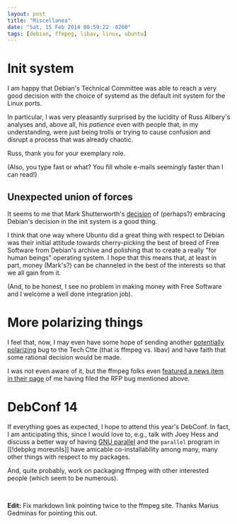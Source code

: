 ```yaml
---
layout: post
title: "Miscellanea"
date: "Sat, 15 Feb 2014 00:59:22 -0200"
tags: [debian, ffmpeg, libav, linux, ubuntu]
---
```


# Init system

I am happy that Debian's Technical Committee was able to reach a very good
decision with the choice of systemd as the default init system for the Linux
ports.

In particular, I was very pleasantly surprised by the lucidity of Russ
Allbery's analyses and, above all, his *patience* even with people that, in
my understanding, were just being trolls or trying to cause confusion and
disrupt a process that was already chaotic.

Russ, thank you for your exemplary role.

(Also, you type fast or what? You fill whole e-mails seemingly faster than I
can read!)

## Unexpected union of forces

It seems to me that Mark Shutterworth's [decision][0] of (perhaps?)
embracing Debian's decision in the init system is a good thing.

I think that one way where Ubuntu did a great thing with respect to Debian
was their initial attitude towards cherry-picking the best of breed of Free
Software from Debian's archive and polishing that to create a really "for
human beings" operating system.  I hope that this means that, at least in
part, money (Mark's?) can be channeled in the best of the interests so that
we all gain from it.

(And, to be honest, I see no problem in making money with Free Software and
I welcome a well done integration job).

[0]: http://www.markshuttleworth.com/archives/1316

# More polarizing things

I feel that, now, I may even have some hope of sending another
[potentially polarizing][3] bug to the Tech Ctte (that is ffmpeg vs. libav)
and have faith that some rational decision would be made.

[3]: https://bugs.debian.org/729203

I was not even aware of it, but the ffmpeg folks even
[featured a news item in their page][1] of me having filed the RFP bug
mentioned above.

[1]: http://www.ffmpeg.org/

# DebConf 14

If everything goes as expected, I hope to attend this year's DebConf.  In
fact, I am anticipating this, since I would love to, e.g., talk with Joey
Hess and discuss a better way of having [GNU parallel][2] and the `parallel`
program in [[!debpkg moreutils]] have amicable co-installability among many,
many other things with respect to my packages.

And, quite probably, work on packaging ffmpeg with other interested people
(which seem to be numerous).

[2]: http://www.gnu.org/software/parallel/

<br>

**Edit:** Fix markdown link pointing twice to the ffmpeg site. Thanks
Marius Gedminas for pointing this out.

